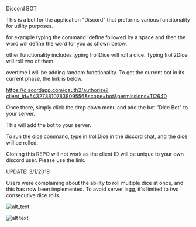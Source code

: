 
Discord BOT



This is a bot for the application "Discord" that preforms various funcitonality for utility purposes.

for example typing the command !define followed by a space and then the word will define the word for you as shown below.

other functionality includes typing !rollDice will roll a dice. Typing !roll2Dice will roll two of them. 

overtime I will be adding random functionality. To get the current bot in its current phase, the link is below.


https://discordapp.com/oauth2/authorize?client_id=543278810783809556&scope=bot&permissions=112640

Once there, simply click the drop down menu and add the bot "Dice Bot" to your server.

This will add the bot to your server.

To run the dice command, type in !rollDice in the discord chat, and the dice will be rolled.

Cloning this REPO will not work as the client ID will be unique to your own discord user. Please use the link.

UPDATE: 3/1/2019

Users were complaining about the ability to roll multiple dice at once, and this has now been implemented. To avoid server lagg, it's limited to two consecutive dice rolls.



![alt_text](https://i.imgur.com/tAAznnG.jpg)

![alt text](https://i.imgur.com/uGlYLmn.png)


